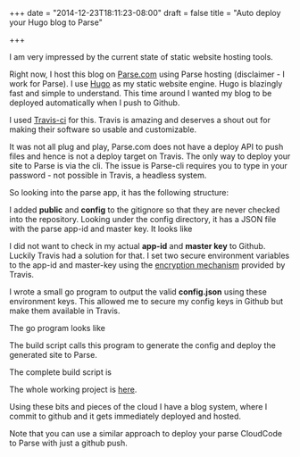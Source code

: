 +++
date = "2014-12-23T18:11:23-08:00"
draft = false
title = "Auto deploy your Hugo blog to Parse"

+++

I am very impressed by the current state of static website hosting tools.

Right now, I host this blog on [Parse.com](http://parse.com) using
Parse hosting (disclaimer - I work for Parse). I use [Hugo](http://gohugo.io/)
as my static website engine. Hugo is blazingly fast and simple to understand.
This time around I wanted my blog to be deployed automatically when I push
to Github.

I used [Travis-ci](https://Travis-ci.org/) for this. Travis is amazing and
deserves a shout out for making their software so usable and customizable.

It was not all plug and play, Parse.com does not have a deploy API to push
files and hence is not a deploy target on Travis.
The only way to deploy your site to Parse is via the cli. The issue is
Parse-cli requires you to type in your password - not possible in Travis, a
headless system.

So looking into the parse app, it has the following structure:
<script src="https://gist.github.com/sheki/70cf1db36c19e4db20cf.js"></script>

I added **public** and **config** to the gitignore so that they are never
checked
into the repository. Looking under the config directory, it has a JSON file with
the parse app-id and master key.
It looks like
<script src="https://gist.github.com/sheki/47b80580830ef42f51bd.js"></script>

I did not want to check in my actual **app-id** and **master key** to Github.
Luckily Travis had a solution for that. I set two secure environment variables
to the app-id and master-key using the
[encryption mechanism](http://docs.travis-ci.com/user/encryption-keys/)
provided by Travis.

I wrote a small go program to output the valid **config.json**
using these environment keys. This allowed me to secure my config keys in
Github but make them available in Travis.

The go program looks like
<script src="https://gist.github.com/sheki/62ca054981cd1457437f.js"></script>

The build script calls this program to generate the config and deploy the
generated site to Parse.

The complete build script is
<script src="https://gist.github.com/sheki/91c6cfab5d9cfc48d2ef.js"></script>

The whole working project is [here](https://github.com/sheki/parse-blog).

Using these bits and pieces of the cloud I have a blog system,
where I commit to github and it gets immediately deployed and hosted.

Note that you can use a similar approach to deploy your parse CloudCode to Parse
with just a github push.
